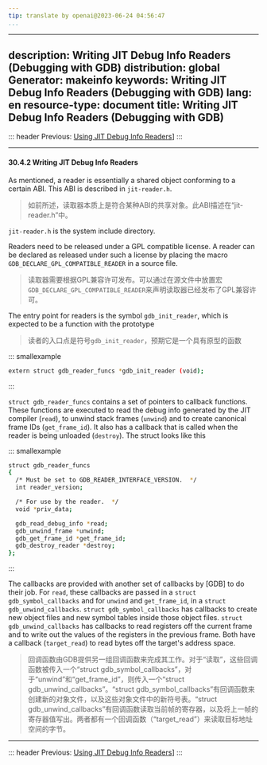 ```yaml
---
tip: translate by openai@2023-06-24 04:56:47
...
```

---
description: Writing JIT Debug Info Readers (Debugging with GDB)
distribution: global
Generator: makeinfo
keywords: Writing JIT Debug Info Readers (Debugging with GDB)
lang: en
resource-type: document
title: Writing JIT Debug Info Readers (Debugging with GDB)
---
::: header
Previous: [Using JIT Debug Info Readers](Using-JIT-Debug-Info-Readers.html#Using-JIT-Debug-Info-Readers)]
:::

---

#### 30.4.2 Writing JIT Debug Info Readers


As mentioned, a reader is essentially a shared object conforming to a certain ABI. This ABI is described in `jit-reader.h`.

> 如前所述，读取器本质上是符合某种ABI的共享对象。此ABI描述在“jit-reader.h”中。

`jit-reader.h` is the system include directory.


Readers need to be released under a GPL compatible license. A reader can be declared as released under such a license by placing the macro `GDB_DECLARE_GPL_COMPATIBLE_READER` in a source file.

> 读取器需要根据GPL兼容许可发布。可以通过在源文件中放置宏`GDB_DECLARE_GPL_COMPATIBLE_READER`来声明读取器已经发布了GPL兼容许可。


The entry point for readers is the symbol `gdb_init_reader`, which is expected to be a function with the prototype

> 读者的入口点是符号`gdb_init_reader`，预期它是一个具有原型的函数

::: smallexample

```bash
extern struct gdb_reader_funcs *gdb_init_reader (void);
```

:::

`struct gdb_reader_funcs` contains a set of pointers to callback functions. These functions are executed to read the debug info generated by the JIT compiler (`read`), to unwind stack frames (`unwind`) and to create canonical frame IDs (`get_frame_id`). It also has a callback that is called when the reader is being unloaded (`destroy`). The struct looks like this

::: smallexample

```bash
struct gdb_reader_funcs
{
  /* Must be set to GDB_READER_INTERFACE_VERSION.  */
  int reader_version;

  /* For use by the reader.  */
  void *priv_data;

  gdb_read_debug_info *read;
  gdb_unwind_frame *unwind;
  gdb_get_frame_id *get_frame_id;
  gdb_destroy_reader *destroy;
};
```

:::


The callbacks are provided with another set of callbacks by [GDB] to do their job. For `read`, these callbacks are passed in a `struct gdb_symbol_callbacks` and for `unwind` and `get_frame_id`, in a `struct gdb_unwind_callbacks`. `struct gdb_symbol_callbacks` has callbacks to create new object files and new symbol tables inside those object files. `struct gdb_unwind_callbacks` has callbacks to read registers off the current frame and to write out the values of the registers in the previous frame. Both have a callback (`target_read`) to read bytes off the target's address space.

> 回调函数由GDB提供另一组回调函数来完成其工作。对于“读取”，这些回调函数被传入一个“struct gdb_symbol_callbacks”，对于“unwind”和“get_frame_id”，则传入一个“struct gdb_unwind_callbacks”。“struct gdb_symbol_callbacks”有回调函数来创建新的对象文件，以及这些对象文件中的新符号表。“struct gdb_unwind_callbacks”有回调函数读取当前帧的寄存器，以及将上一帧的寄存器值写出。两者都有一个回调函数（“target_read”）来读取目标地址空间的字节。

---

::: header
Previous: [Using JIT Debug Info Readers](Using-JIT-Debug-Info-Readers.html#Using-JIT-Debug-Info-Readers)]
:::
